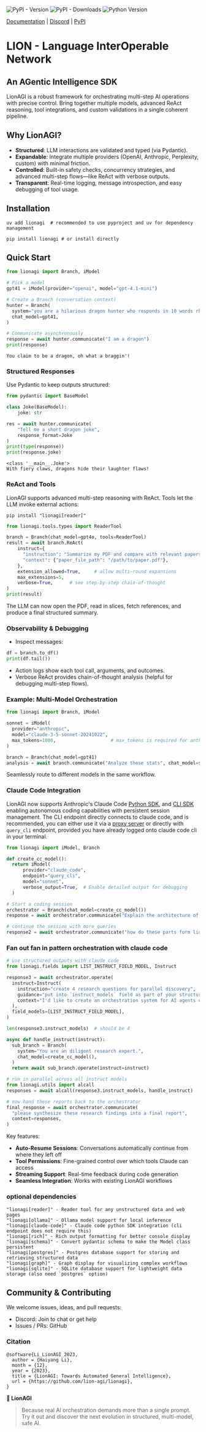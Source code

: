 ![PyPI - Version](https://img.shields.io/pypi/v/lionagi?labelColor=233476aa&color=231fc935)
![PyPI - Downloads](https://img.shields.io/pypi/dm/lionagi?color=blue)
![Python Version](https://img.shields.io/badge/python-3.10%2B-blue)

[Documentation](https://khive-ai.github.io/lionagi/) |
[Discord](https://discord.gg/JDj9ENhUE8) |
[PyPI](https://pypi.org/project/lionagi/)

# LION - Language InterOperable Network

## An AGentic Intelligence SDK

LionAGI is a robust framework for orchestrating multi-step AI operations with
precise control. Bring together multiple models, advanced ReAct reasoning, tool
integrations, and custom validations in a single coherent pipeline.

## Why LionAGI?

- **Structured**: LLM interactions are validated and typed (via Pydantic).
- **Expandable**: Integrate multiple providers (OpenAI, Anthropic, Perplexity,
  custom) with minimal friction.
- **Controlled**: Built-in safety checks, concurrency strategies, and advanced
  multi-step flows—like ReAct with verbose outputs.
- **Transparent**: Real-time logging, message introspection, and easy debugging
  of tool usage.

## Installation

```
uv add lionagi  # recommended to use pyproject and uv for dependency management

pip install lionagi # or install directly
```

## Quick Start

```python
from lionagi import Branch, iModel

# Pick a model
gpt41 = iModel(provider="openai", model="gpt-4.1-mini")

# Create a Branch (conversation context)
hunter = Branch(
  system="you are a hilarious dragon hunter who responds in 10 words rhymes.",
  chat_model=gpt41,
)

# Communicate asynchronously
response = await hunter.communicate("I am a dragon")
print(response)
```

```
You claim to be a dragon, oh what a braggin'!
```

### Structured Responses

Use Pydantic to keep outputs structured:

```python
from pydantic import BaseModel

class Joke(BaseModel):
    joke: str

res = await hunter.communicate(
    "Tell me a short dragon joke",
    response_format=Joke
)
print(type(response))
print(response.joke)
```

```
<class '__main__.Joke'>
With fiery claws, dragons hide their laughter flaws!
```

### ReAct and Tools

LionAGI supports advanced multi-step reasoning with ReAct. Tools let the LLM
invoke external actions:

```
pip install "lionagi[reader]"
```

```python
from lionagi.tools.types import ReaderTool

branch = Branch(chat_model=gpt4o, tools=ReaderTool)
result = await branch.ReAct(
    instruct={
      "instruction": "Summarize my PDF and compare with relevant papers.",
      "context": {"paper_file_path": "/path/to/paper.pdf"},
    },
    extension_allowed=True,     # allow multi-round expansions
    max_extensions=5,
    verbose=True,      # see step-by-step chain-of-thought
)
print(result)
```

The LLM can now open the PDF, read in slices, fetch references, and produce a
final structured summary.

### Observability & Debugging

- Inspect messages:

```python
df = branch.to_df()
print(df.tail())
```

- Action logs show each tool call, arguments, and outcomes.
- Verbose ReAct provides chain-of-thought analysis (helpful for debugging
  multi-step flows).

### Example: Multi-Model Orchestration

```python
from lionagi import Branch, iModel

sonnet = iModel(
  provider="anthropic",
  model="claude-3-5-sonnet-20241022",
  max_tokens=1000,                    # max_tokens is required for anthropic models
)

branch = Branch(chat_model=gpt41)
analysis = await branch.communicate("Analyze these stats", chat_model=sonnet) # Switch mid-flow
```

Seamlessly route to different models in the same workflow.

### Claude Code Integration

LionAGI now supports Anthropic's Claude Code [Python SDK](https://github.com/anthropics/claude-code-sdk-python), and [CLI SDK](https://docs.anthropic.com/en/docs/claude-code/sdk) enabling autonomous coding capabilities with persistent session management. The CLI endpoint
directly connects to claude code, and is recommended, you can either use it via a [proxy server](https://github.com/khive-ai/lionagi/tree/main/cookbooks/claude_proxy) or directly with `query_cli` endpoint, provided you have already logged onto claude code cli in your terminal.

```python
from lionagi import iModel, Branch

def create_cc_model():
  return iModel(
      provider="claude_code",
      endpoint="query_cli",
      model="sonnet",
      verbose_output=True,  # Enable detailed output for debugging
  )

# Start a coding session
orchestrator = Branch(chat_model=create_cc_model())
response = await orchestrator.communicate("Explain the architecture of protocols, operations, and branch")

# continue the session with more queries
response2 = await orchestrator.communicate("how do these parts form lionagi system")
```

### Fan out fan in pattern orchestration with claude code

```python
# use structured outputs with claude code
from lionagi.fields import LIST_INSTRUCT_FIELD_MODEL, Instruct

response3 = await orchestrator.operate(
  instruct=Instruct(
    instruction="create 4 research questions for parallel discovery",
    guidance="put into `instruct_models` field as part of your structured result message",
    context="I'd like to create an orchestration system for AI agents using lionagi"
  ),
  field_models=[LIST_INSTRUCT_FIELD_MODEL],
)

len(response3.instruct_models)  # should be 4

async def handle_instruct(instruct):
  sub_branch = Branch(
    system="You are an diligent research expert.",
    chat_model=create_cc_model(),
  )
  return await sub_branch.operate(instruct=instruct)

# run in parallel across all instruct models
from lionagi.utils import alcall
responses = await alcall(response3.instruct_models, handle_instruct)

# now hand these reports back to the orchestrator
final_response = await orchestrator.communicate(
  "please synthesize these research findings into a final report",
  context=responses,
)
```

Key features:
- **Auto-Resume Sessions**: Conversations automatically continue from where they left off
- **Tool Permissions**: Fine-grained control over which tools Claude can access
- **Streaming Support**: Real-time feedback during code generation
- **Seamless Integration**: Works with existing LionAGI workflows

### optional dependencies

```
"lionagi[reader]" - Reader tool for any unstructured data and web pages
"lionagi[ollama]" - Ollama model support for local inference
"lionagi[claude-code]" - Claude code python SDK integration (cli endpoint does not require this)
"lionagi[rich]" - Rich output formatting for better console display
"lionagi[schema]" - Convert pydantic schema to make the Model class persistent
"lionagi[postgres]" - Postgres database support for storing and retrieving structured data
"lionagi[graph]" - Graph display for visualizing complex workflows
"lionagi[sqlite]" - SQLite database support for lightweight data storage (also need `postgres` option)
```

## Community & Contributing

We welcome issues, ideas, and pull requests:

- Discord: Join to chat or get help
- Issues / PRs: GitHub

### Citation

```
@software{Li_LionAGI_2023,
  author = {Haiyang Li},
  month = {12},
  year = {2023},
  title = {LionAGI: Towards Automated General Intelligence},
  url = {https://github.com/lion-agi/lionagi},
}
```

**🦁 LionAGI**

> Because real AI orchestration demands more than a single prompt. Try it out
> and discover the next evolution in structured, multi-model, safe AI.
